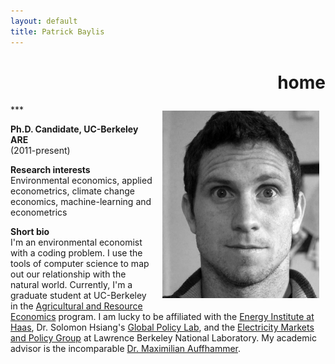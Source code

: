 ```yaml
---
layout: default
title: Patrick Baylis
---
```

<h1 align="right">home</h1>
***

<img src="images/pbaylis_head_bw.jpg" alt="headshot" height="300px" class="shadow" style="float:right; margin:10px 10px 10px 10px;" />

**Ph.D. Candidate, UC-Berkeley ARE** <br> (2011-present)

**Research interests** <br>
Environmental economics, applied econometrics, climate change economics, machine-learning and econometrics

**Short bio** <br>
I'm an environmental economist with a coding problem. I use the tools of computer science to map out our relationship with the natural world. Currently, I'm a graduate student at UC-Berkeley in the [Agricultural and Resource Economics](http://areweb.berkeley.edu) program. I am lucky to be affiliated with the [Energy Institute at Haas](https://ei.haas.berkeley.edu), Dr. Solomon Hsiang's [Global Policy Lab](http://www.solomonhsiang.com/lab), and the [Electricity Markets and Policy Group](http://emp.lbl.gov/) at Lawrence Berkeley National Laboratory. My academic advisor is the incomparable [Dr. Maximilian Auffhammer](http://www.auffhammer.com/).